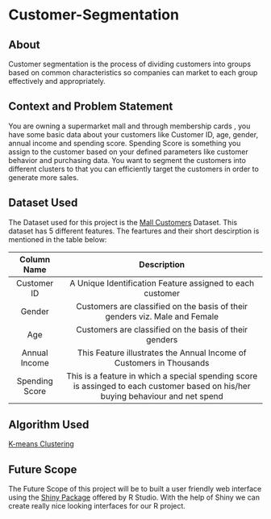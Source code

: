 # Customer-Segmentation

## About


Customer segmentation is the process of dividing customers into groups based on common characteristics so companies can market to each group effectively and appropriately.



## Context and Problem Statement


You are owning a supermarket mall and through membership cards , you have some basic data about your customers like Customer ID, age, gender, annual income and spending score. Spending Score is something you assign to the customer based on your defined parameters like customer behavior and purchasing data. You want to segment the customers into different clusters to that you can efficiently target the customers in order to generate more sales.


## Dataset Used 


The Dataset used for this project is the <a href="https://www.kaggle.com/datasets/vjchoudhary7/customer-segmentation-tutorial-in-python">Mall Customers</a> Dataset. This dataset has 5 different features. The feartures and their short descirption is mentioned in the table below:


   | Column Name     |   Description    |
 |    :----:   |          :-: |
 | Customer ID      | A Unique Identification Feature assigned to each customer  |
| Gender        |   Customers are classified on the basis of their genders viz. Male and Female   |
 | Age |  Customers are classified on the basis of their genders |
 | Annual Income | This Feature illustrates the Annual Income of Customers in Thousands |
 | Spending Score | This is a feature in which a special spending score is assinged to each customer based on his/her buying behaviour and net spend |
 
 

## Algorithm Used 

<a href="https://en.wikipedia.org/wiki/K-means_clustering">K-means Clustering</a>

## Future Scope


The Future Scope of this project will be to built a user friendly web interface using the <a href="https://shiny.rstudio.com/">Shiny Package</a> offered by R Studio. With the help of Shiny we can create really nice looking interfaces for our R project.
